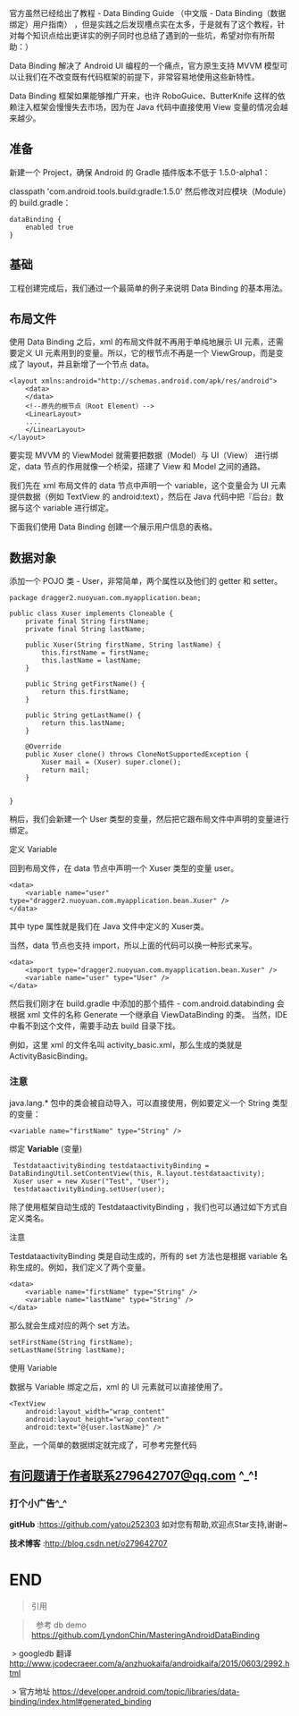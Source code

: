 官方虽然已经给出了教程 - Data Binding Guide （中文版 - Data Binding（数据绑定）用户指南） ，但是实践之后发现槽点实在太多，于是就有了这个教程，针对每个知识点给出更详实的例子同时也总结了遇到的一些坑，希望对你有所帮助：）

Data Binding 解决了 Android UI 编程的一个痛点，官方原生支持 MVVM 模型可以让我们在不改变既有代码框架的前提下，非常容易地使用这些新特性。

Data Binding 框架如果能够推广开来，也许 RoboGuice、ButterKnife 这样的依赖注入框架会慢慢失去市场，因为在 Java 代码中直接使用 View 变量的情况会越来越少。

## 准备

新建一个 Project，确保 Android 的 Gradle 插件版本不低于 1.5.0-alpha1：

classpath 'com.android.tools.build:gradle:1.5.0'
然后修改对应模块（Module）的 build.gradle：

```
dataBinding {
    enabled true
}
```

## 基础

工程创建完成后，我们通过一个最简单的例子来说明 Data Binding 的基本用法。

## 布局文件

使用 Data Binding 之后，xml 的布局文件就不再用于单纯地展示 UI 元素，还需要定义 UI 元素用到的变量。所以，它的根节点不再是一个 ViewGroup，而是变成了 layout，并且新增了一个节点 data。

```
<layout xmlns:android="http://schemas.android.com/apk/res/android">
    <data>
    </data>
    <!--原先的根节点（Root Element）-->
    <LinearLayout>
    ....
    </LinearLayout>
</layout>
```

要实现 MVVM 的 ViewModel 就需要把数据（Model）与 UI（View） 进行绑定，data 节点的作用就像一个桥梁，搭建了 View 和 Model 之间的通路。

我们先在 xml 布局文件的 data 节点中声明一个 variable，这个变量会为 UI 元素提供数据（例如 TextView 的 android:text），然后在 Java 代码中把『后台』数据与这个 variable 进行绑定。

下面我们使用 Data Binding 创建一个展示用户信息的表格。

## 数据对象

添加一个 POJO 类 - User，非常简单，两个属性以及他们的 getter 和 setter。

```
package dragger2.nuoyuan.com.myapplication.bean;

public class Xuser implements Cloneable {
    private final String firstName;
    private final String lastName;

    public Xuser(String firstName, String lastName) {
        this.firstName = firstName;
        this.lastName = lastName;
    }

    public String getFirstName() {
        return this.firstName;
    }

    public String getLastName() {
        return this.lastName;
    }

    @Override
    public Xuser clone() throws CloneNotSupportedException {
        Xuser mail = (Xuser) super.clone();
        return mail;
    }


}
```

稍后，我们会新建一个 User 类型的变量，然后把它跟布局文件中声明的变量进行绑定。

定义 Variable

回到布局文件，在 data 节点中声明一个 Xuser 类型的变量 user。

```
<data>
	<variable name="user" type="dragger2.nuoyuan.com.myapplication.bean.Xuser" />
</data>
```

其中 type 属性就是我们在 Java 文件中定义的 Xuser类。

当然，data 节点也支持 import，所以上面的代码可以换一种形式来写。

```
<data>
    <import type="dragger2.nuoyuan.com.myapplication.bean.Xuser" />
    <variable name="user" type="User" />
</data>
```

然后我们刚才在 build.gradle 中添加的那个插件 - com.android.databinding 会根据 xml 文件的名称 Generate 一个继承自 ViewDataBinding 的类。 当然，IDE 中看不到这个文件，需要手动去 build 目录下找。

例如，这里 xml 的文件名叫 activity_basic.xml，那么生成的类就是 ActivityBasicBinding。

### 注意

java.lang.* 包中的类会被自动导入，可以直接使用，例如要定义一个 String 类型的变量：

```
<variable name="firstName" type="String" />
```

绑定 **Variable** (变量)

```
 TestdataactivityBinding testdataactivityBinding = DataBindingUtil.setContentView(this, R.layout.testdataactivity);
 Xuser user = new Xuser("Test", "User");
 testdataactivityBinding.setUser(user);
```

除了使用框架自动生成的 TestdataactivityBinding ，我们也可以通过如下方式自定义类名。

<data class="CustomBinding">
</data>
注意

TestdataactivityBinding 类是自动生成的，所有的 set 方法也是根据 variable 名称生成的。例如，我们定义了两个变量。

```
<data>
    <variable name="firstName" type="String" />
    <variable name="lastName" type="String" />
</data>
```

那么就会生成对应的两个 set 方法。

```
setFirstName(String firstName);
setLastName(String lastName);
```

使用 Variable

数据与 Variable 绑定之后，xml 的 UI 元素就可以直接使用了。

```
<TextView
    android:layout_width="wrap_content"
    android:layout_height="wrap_content"
    android:text="@{user.lastName}" />
```

至此，一个简单的数据绑定就完成了，可参考完整代码



有问题请于作者联系279642707@qq.com ^_^!
---
### 打个小广告^_^
**gitHub** :https://github.com/yatou252303  如对您有帮助,欢迎点Star支持,谢谢~

**技术博客** :http://blog.csdn.net/o279642707
# END


>引用

 >   参考 db demo https://github.com/LyndonChin/MasteringAndroidDataBinding
 
  > googledb 翻译 http://www.jcodecraeer.com/a/anzhuokaifa/androidkaifa/2015/0603/2992.html
  
  > 官方地址  https://developer.android.com/topic/libraries/data-binding/index.html#generated_binding

